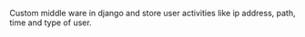 Custom middle ware in django and store user activities like ip address, path, time and type of user.
